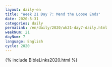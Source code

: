 ```yaml
---
layout: daily-en
title: "Week 21 Day 7: Mend the Loose Ends"
date: 2020-5-31 
categories: daily
permalink: /en/daily/2020/wk21-day7-daily.html
weekNum: 21
dayNum: 7
language: English
cycle: 2020
---
```

{% include BibleLinks2020.html %} 
